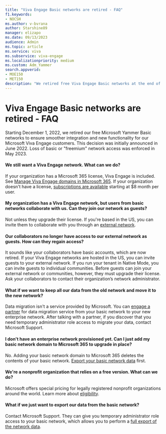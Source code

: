 ```yaml
---
title: "Viva Engage Basic networks are retired - FAQ"
f1.keywords:
- NOCSH
ms.author: v-bvrana
author: Starshine89
manager: elizapo
ms.date: 09/13/2023
audience: Admin
ms.topic: article
ms.service: viva
ms.subservice: viva-engage
ms.localizationpriority: medium
ms.custom: Adm_Yammer
search.appverid: 
- MOE150
- MET150
description: "We retired free Viva Engage Basic networks at the end of 2022 for an improved customer experience through new functionality and smoother integration."
---
```


# Viva Engage Basic networks are retired - FAQ

Starting December 1, 2022, we retired our free Microsoft Yammer Basic networks to ensure smoother integration and new functionality for our Microsoft Viva Engage customers. This decision was initially announced in June 2022. Loss of basic or "freemium" network access was enforced in May 2023.

#### We still want a Viva Engage network. What can we do?

If your organization has a Microsoft 365 license, Viva Engage is included. See [Manage Viva Engage domains in Microsoft 365](../configure-your-viva-engage-network/manage-viva-engage-domains.md). If your organization doesn't have a license, [subscriptions are available](
https://www.microsoft.com/microsoft-365/compare-microsoft-365-enterprise-plans?rtc=1) starting at $8 month per user.

#### My organization has a Viva Engage network, but users from basic networks collaborate with us. Can they join our network as guests?

Not unless they upgrade their license. If you're based in the US, you can invite them to collaborate with you through an [external network](../work-with-external-users/create-and-manage-an-external-network.md).

#### Our collaborators no longer have access to our external network as guests. How can they regain access?

It sounds like your collaborators have basic accounts, which are now retired. If your Viva Engage networks are hosted in the US, you can invite guests to your external network. If you run your tenant in Native Mode, you can invite guests to individual communities. Before guests can join your external network or communities, however, they must upgrade their license. Ask your collaborators to contact their organization’s network administrator.  

#### What if we want to keep all our data from the old network and move it to the new network?

Data migration isn't a service provided by Microsoft. You can [engage a partner](https://go.microsoft.com/fwlink/p/?LinkID=862345&clcid=0x409&culture=en-us&country=US) for data migration service from your basic network to your new enterprise network. After talking with a partner, if you discover that you need temporary administrator role access to migrate your data, contact Microsoft Support.

#### I don't have an enterprise network provisioned yet. Can I just add my basic network domain to Microsoft 365 to upgrade in place?

No. Adding your basic network domain to Microsoft 365 deletes the contents of your basic network. [Export your basic network data](../eac-as-manage-data.md) first.

#### We're a nonprofit organization that relies on a free version. What can we do?

Microsoft offers special pricing for legally registered nonprofit organizations around the world. Learn more about [eligibility](https://www.microsoft.com/nonprofits/eligibility?activetab=pivot1%3aprimaryr4).

#### What if we just want to export our data from the basic network?

Contact Microsoft Support. They can give you temporary administrator role access to your basic network, which allows you to perform a [full export of the network data](../eac-as-manage-data.md).